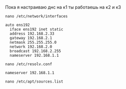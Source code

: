 Пока я настраиваю днс на к1 ты работаешь на к2 и к3

```
nano /etc/network/interfaces
```
```
auto ens192
  iface ens192 inet static
  address 192.168.2.33
  gateway 192.168.2.1
  netmask 255.255.255.0
  network 192.168.2.0
  broadcast 192.168.2.255
  nameserver 192.168.1.1
```
```
nano /etc/resolv.conf
```
```
nameserver 192.168.1.1
```
```
nano /etc/apt/sources.list
```
